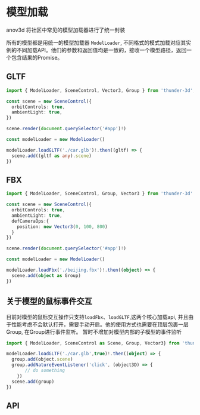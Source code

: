 <script setup>
  import Model from './code/Model.vue'
</script>
# 模型加载

anov3d 将社区中常见的模型加载器进行了统一封装

所有的模型都是用统一的模型加载器 `ModelLoader`, 不同格式的模式加载对应其实例的不同加载API。他们的参数和返回值均是一致的，接收一个模型路径，返回一个包含结果的Promise。

## GLTF

```ts
import { ModelLoader, SceneControl, Vector3, Group } from 'thunder-3d';

const scene = new SceneControl({
  orbitControls: true,
  ambientLight: true,
})

scene.render(document.querySelector('#app')!)

const modelLoader = new ModelLoader()

modelLoader.loadGLTF('./car.glb')!.then((gltf) => {
  scene.add((gltf as any).scene)
})

```

<Model type = 'gltf'/>

## FBX

```ts
import { ModelLoader, SceneControl, Group, Vector3 } from 'thunder-3d'

const scene = new SceneControl({
  orbitControls: true,
  ambientLight: true,
  defCameraOps:{
    position: new Vector3(0, 100, 800)
  }
})

scene.render(document.querySelector('#app')!)

const modelLoader = new ModelLoader()

modelLoader.loadFbx('./beijing.fbx')!.then((object) => {
  scene.add(object as Group)
})
```
<Model type = 'fbx'/>

## 关于模型的鼠标事件交互

目前对模型的鼠标交互操作只支持`loadFbx`、`loadGLTF`,这两个核心加载api, 并且由于性能考虑不会默认打开，需要手动开启。他的使用方式也需要在顶层包裹一层Group, 在Group进行事件监听。 暂时不增加对模型内部的子模型的事件监听


```ts
import { ModelLoader, SceneControl as Scene, Group, Vector3} from 'thunder-3d'

modelLoader.loadGLTF('./car.glb',true)!.then((object) => {
  group.add(object.scene)
  group.addNatureEventListener('click', (object3D) => {
       // do something
    })
  scene.add(group)
})

```

## API